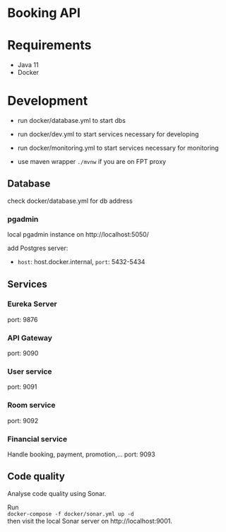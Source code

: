 # Booking API

# Requirements
- Java 11
- Docker

# Development
- run docker/database.yml to start dbs
- run docker/dev.yml to start services necessary for developing
- run docker/monitoring.yml to start services necessary for monitoring

- use maven wrapper `./mvnw` if you are on FPT proxy


## Database
check docker/database.yml for db address

### pgadmin
local pgadmin instance on http://localhost:5050/

add Postgres server:
- `host`: host.docker.internal, `port`: 5432-5434

## Services
### Eureka Server
port: 9876

### API Gateway
port: 9090

### User service
port: 9091

### Room service
port: 9092

### Financial service
Handle booking, payment, promotion,...
port: 9093


## Code quality
Analyse code quality using Sonar.

Run  
`docker-compose -f docker/sonar.yml up -d`  
then visit the local Sonar server on http://localhost:9001.
